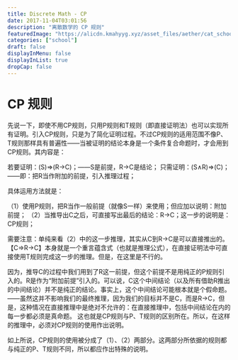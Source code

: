 ```yaml
---
title: Discrete Math - CP
date: 2017-11-04T03:01:56
description: "离散数学的 CP 规则"
featuredImage: "https://alicdn.kmahyyg.xyz/asset_files/aether/cat_school.webp"
categories: ["school"]
draft: false
displayInMenu: false
displayInList: true
dropCap: false
---
```


# CP 规则

先说一下，即使不用CP规则，只用P规则和T规则（即直接证明法）也可以实现所有证明。引入CP规则，只是为了简化证明过程。不过CP规则的适用范围不像P、T规则那样具有普遍性——当被证明的结论本身是一个条件复合命题时，才会用到CP规则。其内容是：

若要证明：(S)=>(R→C)；——S是前提，R→C是结论；
只需证明：(S∧R)=>(C)；——即：把R当作附加的前提，引入推理过程；

具体运用方法就是：

（1）使用P规则，把R当作一般前提（就像S一样）来使用；但应加以说明：附加前提；
（2）当推导出C之后，可直接写出最后的结论：R→C；这一步的说明是：CP规则；

需要注意：单纯来看（2）中的这一步推理，其实从C到R→C是可以直接推出的。【C=>R→C】本身就是一个重言蕴含式（也就是推理公式），在直接证明法中可直接使用T规则完成这一步的推理。但是，在这里是不行的。

因为，推导C的过程中我们用到了R这一前提，但这个前提不是用纯正的P规则引入的。R是作为“附加前提”引入的。可以说，C这个中间结论（以及所有借助R推出的中间结论）并不是纯正的结论。事实上，这个中间结论可能根本就是个假命题。——虽然这并不影响我们的最终推理，因为我们的目标并不是C，而是R→C，但是，这种情况在直接推理中是绝对不允许的：在直接推理中，包括中间结论在内的每一步都必须是真命题。
这也就是CP规则与P、T规则的区别所在。所以，在这样的推理中，必须对CP规则的使用作出说明。

如上所说，CP规则的使用被分成了（1）、（2）两部分。这两部分所依据的规则都与纯正的P、T规则不同，所以都应作出特殊的说明。
